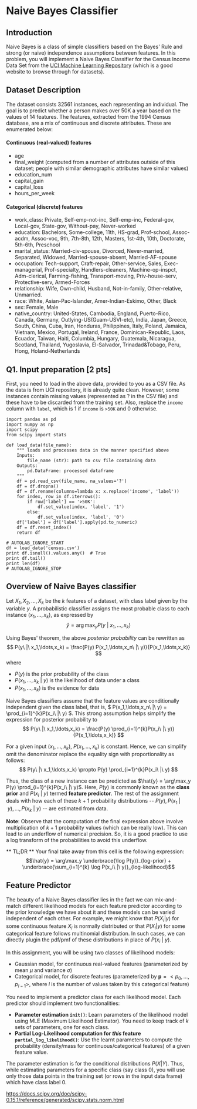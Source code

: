# Naive Bayes Classifier

## Introduction
Naive Bayes is a class of simple classifiers based on the Bayes' Rule and strong (or naive) independence assumptions between features. In this problem, you will implement a Naive Bayes Classifier for the Census Income Data Set from the [UCI Machine Learning Repository](http://archive.ics.uci.edu/ml/) (which is a good website to browse through for datasets).

## Dataset Description
The dataset consists 32561 instances, each representing an individual. The goal is to predict whether a person makes over 50K a year based on the values of 14 features. The features, extracted from the 1994 Census database, are a mix of continuous and discrete attributes. These are enumerated below:

#### Continuous (real-valued) features
- age
- final_weight (computed from a number of attributes outside of this dataset; people with similar demographic attributes have similar values)
- education_num
- capital_gain
- capital_loss
- hours_per_week

#### Categorical (discrete) features 
- work_class: Private, Self-emp-not-inc, Self-emp-inc, Federal-gov, Local-gov, State-gov, Without-pay, Never-worked
- education: Bachelors, Some-college, 11th, HS-grad, Prof-school, Assoc-acdm, Assoc-voc, 9th, 7th-8th, 12th, Masters, 1st-4th, 10th, Doctorate, 5th-6th, Preschool
- marital_status: Married-civ-spouse, Divorced, Never-married, Separated, Widowed, Married-spouse-absent, Married-AF-spouse
- occupation: Tech-support, Craft-repair, Other-service, Sales, Exec-managerial, Prof-specialty, Handlers-cleaners, Machine-op-inspct, Adm-clerical, Farming-fishing, Transport-moving, Priv-house-serv, Protective-serv, Armed-Forces
- relationship: Wife, Own-child, Husband, Not-in-family, Other-relative, Unmarried.
- race: White, Asian-Pac-Islander, Amer-Indian-Eskimo, Other, Black
- sex: Female, Male
- native_country: United-States, Cambodia, England, Puerto-Rico, Canada, Germany, Outlying-US(Guam-USVI-etc), India, Japan, Greece, South, China, Cuba, Iran, Honduras, Philippines, Italy, Poland, Jamaica, Vietnam, Mexico, Portugal, Ireland, France, Dominican-Republic, Laos, Ecuador, Taiwan, Haiti, Columbia, Hungary, Guatemala, Nicaragua, Scotland, Thailand, Yugoslavia, El-Salvador, Trinadad&Tobago, Peru, Hong, Holand-Netherlands  

## Q1. Input preparation [2 pts]
First, you need to load in the above data, provided to you as a CSV file. As the data is from UCI repository, it is already quite clean. However, some instances contain missing values (represented as ? in the CSV file) and these have to be discarded from the training set. Also, replace the `income` column with `label`, which is 1 if `income` is `>50K` and 0 otherwise.

```
import pandas as pd
import numpy as np
import scipy
from scipy import stats
```
```
def load_data(file_name):
    """ loads and processes data in the manner specified above
    Inputs:
        file_name (str): path to csv file containing data
    Outputs:
        pd.DataFrame: processed dataframe
    """
    df = pd.read_csv(file_name, na_values='?')
    df = df.dropna()
    df = df.rename(columns=lambda x: x.replace('income', 'label'))
    for index, row in df.iterrows():
        if row['label'] == '>50K':
            df.set_value(index, 'label', '1')
        else:
            df.set_value(index, 'label', '0')
    df['label'] = df['label'].apply(pd.to_numeric) 
    df = df.reset_index()
    return df

# AUTOLAB_IGNORE_START
df = load_data('census.csv')
print df.isnull().values.any()  # True
print df.tail()
print len(df)
# AUTOLAB_IGNORE_STOP
```

## Overview of Naive Bayes classifier
Let $X_1, X_2, \ldots, X_k$ be the $k$ features of a dataset, with class label given by the variable $y$. A probabilistic classifier assigns the most probable class to each instance $(x_1,\ldots,x_k)$, as expressed by
$$ \hat{y} = \arg\max_y P(y\ |\ x_1,\ldots,x_k) $$

Using Bayes' theorem, the above *posterior probability* can be rewritten as
$$ P(y\ |\ x_1,\ldots,x_k) = \frac{P(y) P(x_1,\ldots,x_n\ |\ y)}{P(x_1,\ldots,x_k)} $$
where
- $P(y)$ is the prior probability of the class
- $P(x_1,\ldots,x_k\ |\ y)$ is the likelihood of data under a class
- $P(x_1,\ldots,x_k)$ is the evidence for data

Naive Bayes classifiers assume that the feature values are conditionally independent given the class label, that is,
$ P(x_1,\ldots,x_n\ |\ y) = \prod_{i=1}^{k}P(x_i\ |\ y) $. This strong assumption helps simplify the expression for posterior probability to
$$ P(y\ |\ x_1,\ldots,x_k) = \frac{P(y) \prod_{i=1}^{k}P(x_i\ |\ y)}{P(x_1,\ldots,x_k)} $$

For a given input $(x_1,\ldots,x_k)$, $P(x_1,\ldots,x_k)$ is constant. Hence, we can simplify omit the denominator replace the equality sign with proportionality as follows:
$$ P(y\ |\ x_1,\ldots,x_k) \propto P(y) \prod_{i=1}^{k}P(x_i\ |\ y) $$

Thus, the class of a new instance can be predicted as $\hat{y} = \arg\max_y P(y) \prod_{i=1}^{k}P(x_i\ |\ y)$. Here, $P(y)$ is commonly known as the **class prior** and $P(x_i\ |\ y)$ termed **feature predictor**. The rest of the assignment deals with how each of these $k+1$ probability distributions -- $P(y), P(x_1\ |\ y), \ldots, P(x_k\ |\ y)$ -- are estimated from data.


**Note**: Observe that the computation of the final expression above involve multiplication of $k+1$ probability values (which can be really low). This can lead to an underflow of numerical precision. So, it is a good practice to use a log transform of the probabilities to avoid this underflow.

** TL;DR ** Your final take away from this cell is the following expression:
$$\hat{y} = \arg\max_y \underbrace{\log P(y)}_{log-prior} + \underbrace{\sum_{i=1}^{k} \log P(x_i\ |\ y)}_{log-likelihood}$$

## Feature Predictor
The beauty of a Naive Bayes classifier lies in the fact we can mix-and-match different likelihood models for each feature predictor according to the prior knowledge we have about it and these models can be varied independent of each other. For example, we might know that $P(X_i|y)$ for some continuous feature $X_i$ is normally distributed or that $P(X_i|y)$ for some categorical feature follows multinomial distribution. In such cases, we can directly plugin the pdf/pmf of these distributions in place of $P(x_i\ |\ y)$.

In this assignment, you will be using two classes of likelihood models:
- Gaussian model, for continuous real-valued features (parameterized by mean $\mu$ and variance $\sigma$)
- Categorical model, for discrete features (parameterized by $\mathbf{p} = <p_0,\ldots,p_{l-1}>$, where $l$ is the number of values taken by this categorical feature)

You need to implement a predictor class for each likelihood model. Each predictor should implement two functionalities:
- **Parameter estimation `init()`**: Learn parameters of the likelihood model using MLE (Maximum Likelihood Estimator). You need to keep track of $k$ sets of parameters, one for each class.
- **Partial Log-Likelihood computation for *this* feature `partial_log_likelihood()`**: Use the learnt parameters to compute the probability (density/mass for continuous/categorical features) of a given feature value.

The parameter estimation is for the conditional distributions $P(X|Y)$. Thus, while estimating parameters for a specific class (say class 0), you will use only those data points in the training set (or rows in the input data frame) which have class label 0.

https://docs.scipy.org/doc/scipy-0.15.1/reference/generated/scipy.stats.norm.html
